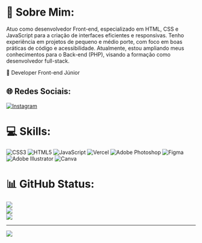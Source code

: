 # 🚀 Sobre Mim:
Atuo como desenvolvedor Front-end, especializado em HTML, CSS e JavaScript para a criação de interfaces eficientes e responsivas. Tenho experiência em projetos de pequeno e médio porte, com foco em boas práticas de código e acessibilidade. Atualmente, estou ampliando meus conhecimentos para o Back-end (PHP), visando a formação como desenvolvedor full-stack.

🚀 Developer Front-end Júnior


## 🌐 Redes Sociais:
[![Instagram](https://img.shields.io/badge/Instagram-%23E4405F.svg?logo=Instagram&logoColor=white)](https://instagram.com/dev_mallone) 

# 💻 Skills:
![CSS3](https://img.shields.io/badge/css3-%231572B6.svg?style=for-the-badge&logo=css3&logoColor=white) ![HTML5](https://img.shields.io/badge/html5-%23E34F26.svg?style=for-the-badge&logo=html5&logoColor=white) ![JavaScript](https://img.shields.io/badge/javascript-%23323330.svg?style=for-the-badge&logo=javascript&logoColor=%23F7DF1E) ![Vercel](https://img.shields.io/badge/vercel-%23000000.svg?style=for-the-badge&logo=vercel&logoColor=white) ![Adobe Photoshop](https://img.shields.io/badge/adobephotoshop-%2331A8FF.svg?style=for-the-badge&logo=adobephotoshop&logoColor=white) 	![Figma](https://img.shields.io/badge/figma-%23F24E1E.svg?style=for-the-badge&logo=figma&logoColor=white) ![Adobe Illustrator](https://img.shields.io/badge/adobeillustrator-%23FF9A00.svg?style=for-the-badge&logo=adobeillustrator&logoColor=white) ![Canva](https://img.shields.io/badge/Canva-%2300C4CC.svg?style=for-the-badge&logo=Canva&logoColor=white)
# 📊 GitHub Status:
![](https://github-readme-stats.vercel.app/api?username=DevMallone&theme=vue-dark&hide_border=true&include_all_commits=true&count_private=false)<br/>
![](https://github-readme-streak-stats.herokuapp.com/?user=DevMallone&theme=vue-dark&hide_border=true)<br/>
![](https://github-readme-stats.vercel.app/api/top-langs/?username=DevMallone&theme=vue-dark&hide_border=true&include_all_commits=true&count_private=false&layout=compact)

---
[![](https://visitcount.itsvg.in/api?id=DevMallone&icon=0&color=0)](https://visitcount.itsvg.in)

<!-- Proudly created with GPRM ( https://gprm.itsvg.in ) -->

